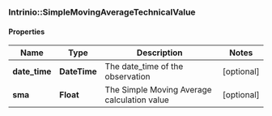 ### Intrinio::SimpleMovingAverageTechnicalValue

#### Properties
Name | Type | Description | Notes
------------ | ------------- | ------------- | -------------
**date_time** | **DateTime** | The date_time of the observation | [optional] 
**sma** | **Float** | The Simple Moving Average calculation value | [optional] 


